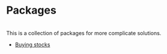 # Packages


<br />
This is a collection of packages for more complicate solutions.

- [Buying stocks](pkg/stock)
